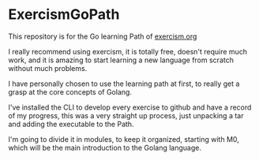 # ExercismGoPath
This repository is for the Go learning Path of [exercism.org](https://exercism.org)

I really recommend using exercism, it is totally free, doesn't require much work, and it is amazing to start learning a new language from scratch without much problems.

I have personally chosen to use the learning path at first, to really get a grasp at the core concepts of Golang.

I've installed the CLI to develop every exercise to github and have a record of my progress, this was a very straight up process, just unpacking a tar and adding the executable to the Path.

I'm going to divide it in modules, to keep it organized, starting with M0, which will be the main introduction to the Golang language.
